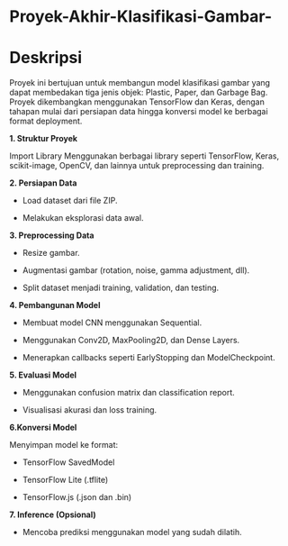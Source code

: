 # Proyek-Akhir-Klasifikasi-Gambar-

# Deskripsi
Proyek ini bertujuan untuk membangun model klasifikasi gambar yang dapat membedakan tiga jenis objek: Plastic, Paper, dan Garbage Bag. Proyek dikembangkan menggunakan TensorFlow dan Keras, dengan tahapan mulai dari persiapan data hingga konversi model ke berbagai format deployment.

**1. Struktur Proyek**
   
Import Library Menggunakan berbagai library seperti TensorFlow, Keras, scikit-image, OpenCV, dan lainnya untuk preprocessing dan training.

**2. Persiapan Data**

- Load dataset dari file ZIP.

- Melakukan eksplorasi data awal.

**3. Preprocessing Data**

- Resize gambar.

- Augmentasi gambar (rotation, noise, gamma adjustment, dll).

- Split dataset menjadi training, validation, dan testing.

**4. Pembangunan Model**

- Membuat model CNN menggunakan Sequential.

- Menggunakan Conv2D, MaxPooling2D, dan Dense Layers.

- Menerapkan callbacks seperti EarlyStopping dan ModelCheckpoint.

**5. Evaluasi Model**

- Menggunakan confusion matrix dan classification report.

- Visualisasi akurasi dan loss training.

**6.Konversi Model**

Menyimpan model ke format:

- TensorFlow SavedModel

- TensorFlow Lite (.tflite)

- TensorFlow.js (.json dan .bin)

**7. Inference (Opsional)**

- Mencoba prediksi menggunakan model yang sudah dilatih.
